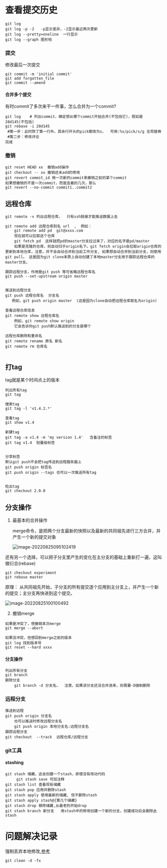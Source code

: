 # 查看提交历史

```shell
git log
git log -p -2   -p显示差异，-2显示最近两次更新
git log --pretty=oneline  一行显示
git log --graph 图形哈
```

### 提交

修改最后一次提交

```shell
git commit -m 'initial commit'
git add forgotten_file
git commit --amend
```

#### 合并多个提交

有时commit了多次来干一件事，怎么合并为一个commit?

```shell
git log    # 列出commit，确定想从哪个commit开始合并(不包括它)，假如是28d145(不包括)
git rebase -i 28d145    
 #第一步：此时除了第一行外，其余行开头的pick都改为s，  可用:%s/pick/s/g 全局替换
 #第二步：修改评论
完成
```





### 撤销

```shell
git reset HEAD xx  撤销add操作
git checkout -- xx 撤销还未add的修改
git revert commit_id 用一次新的commit来撤销之前的某个commit
如果想撤销的不是一次commit，而是连着的几次，那么
git revert --no-commit commit1..commit2
```

## 远程仓库

```shell
git remote -v 列出远程仓库，  只有ssh链接才能推送数据上去

git remote add 远程仓库别名 url  ,  例如：
	git remote add pd  git@xxxx.com
	现在就可以拉取这个仓库
	git fetch pd  这样就把pd的master分支拉过来了，对应的名字是pd/master
	如果是克隆的仓库，则自动归于origin名下。git fetch origin会拉取origin仓库的更新到本地仓库，注意，并不会自动合并到当前工作分支, 如果想自动合并到当前分支，则使用git pull。 这是因为git clone本质上自动创建了本地master分支用于跟踪远程仓库的master分支。

跟踪远程分支，作用是git push 等可省略远程仓库名
git push --set-upstream origin master


推送到远程分支
git push 远程仓库名  分支名
   例如，git push origin master  (这是因为clone自动把远程仓库取名为origin)

查看远程仓库信息
git remote show 远程仓库名
	例如，git remote show origin 
	它会告诉你git push默认推送到的分支是哪个
	
远程仓库删除和重命名
git remote rename 原名 新名
git remote rm 仓库名


```

## 打tag

tag就是某个时间点上的版本

```shell
列出所有tag
git tag

搜索tag
git tag -l 'v1.4.2.*'

查看tag
git show v1.4

新建tag
git tag -a v1.4 -m 'my version 1.4'   含备注的标签
git tag v1.4  轻量级标签


分享标签
默认git push不会把tag传送到远程服务器上
git push origin 标签名
git push origin --tags 也可以一次推送所有tag


检出tag
git checkout 2.0.0
```

## 分支操作

1. 最基本的合并操作

   merge命令，是把两个分支最新的快照以及最新的共同祖先进行三方合并，并产生一个新的提交对象

   ![image-20220825095102419](https://piggo-picture.oss-cn-hangzhou.aliyuncs.com/imageimage-20220825095102419.png)

还有另一个选择，可以把子分支里产生的变化在主分支的基础上重新打一遍，这叫做衍合(rebase)

```shell
git checkout experiment
git rebase master
```

原理： 从共同祖先开始，子分支的所有提交逐个应用到主分支上，并产生一个新的提交；主分支再快进到这个提交。

![image-20220825100100492](https://piggo-picture.oss-cn-hangzhou.aliyuncs.com/imageimage-20220825100100492.png)



2. 撤销merge

```shell
如果是冲突了，想撤销本次merge
git merge --abort

如果没冲突，但想回到merge之前的版本
git log 找到版本号
git reset --hard xxxx
```



#### 分支操作

```shell
列出所有分支
git branch
删除分支
	git branch -d 分支名，  注意，如果该分支还没合并进来，则需要-D强制删除
```



### 远程分支

```shell
推送到远程
git push origin 分支名
	也可以推送时修改远程分支名
	git push origin 本地分支名:远程分支名
跟踪远程分支
git checkout  --track  远程仓库/远程分支

```

### git工具

#### stashing

```shell
git stash 储藏，这会创建一个stash，即使没有改动代码
	 git stash save 可加注释
git stash list 查看现有储藏
git stash pop 应用并删除stash
git stash apply 使用最新的储藏, 但不删除stash
git stash apply stash@{第几个储藏}
git stash drop 移除储藏,从最老的开始drop
git stash branch 新分支   用stash中的修改创建一个新的分支，创建成功后会删除此stash
```

# 问题解决记录

强制丢弃本地修改,[参考](https://www.cnblogs.com/feifeicui/p/11351433.html)

```shell
git clean -d -fx
```

